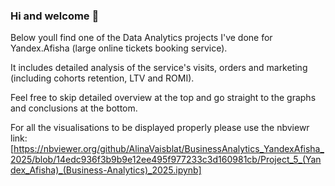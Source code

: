 ### Hi and welcome 👋

<!--
**avigella/avigella** is a ✨ _special_ ✨ repository because its `README.md` (this file) appears on your GitHub profile.

Here are some ideas to get you started:

- 🔭 I’m currently working on ...
- 🌱 I’m currently learning ...
- 👯 I’m looking to collaborate on ...
- 🤔 I’m looking for help with ...
- 💬 Ask me about ...
- 📫 How to reach me: ...
- 😄 Pronouns: ...
- ⚡ Fun fact: ...
-->
Below youll find one of the Data Analytics projects I've done for Yandex.Afisha (large online tickets booking service).

It includes detailed analysis of the service's visits, orders and marketing (including cohorts retention, LTV and ROMI).

Feel free to skip detailed  overview at the top and go straight to the graphs and conclusions at the bottom.

For all the visualisations to be displayed properly please use the nbviewr link:
[https://nbviewer.org/github/AlinaVaisblat/BusinessAnalytics_YandexAfisha_2025/blob/14edc936f3b9b9e12ee495f977233c3d160981cb/Project_5_(Yandex_Afisha)_(Business-Analytics)_2025.ipynb]
